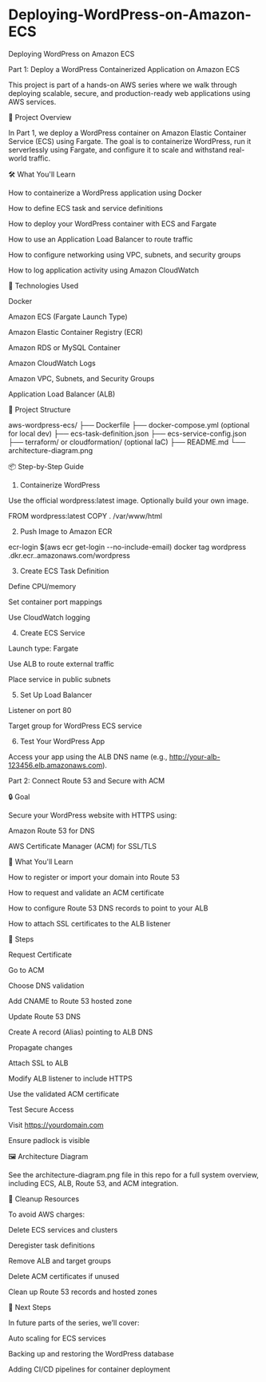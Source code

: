 # Deploying-WordPress-on-Amazon-ECS

Deploying WordPress on Amazon ECS

Part 1: Deploy a WordPress Containerized Application on Amazon ECS

This project is part of a hands-on AWS series where we walk through deploying scalable, secure, and production-ready web applications using AWS services.

🚀 Project Overview

In Part 1, we deploy a WordPress container on Amazon Elastic Container Service (ECS) using Fargate. The goal is to containerize WordPress, run it serverlessly using Fargate, and configure it to scale and withstand real-world traffic.

🛠️ What You'll Learn

How to containerize a WordPress application using Docker

How to define ECS task and service definitions

How to deploy your WordPress container with ECS and Fargate

How to use an Application Load Balancer to route traffic

How to configure networking using VPC, subnets, and security groups

How to log application activity using Amazon CloudWatch

🧰 Technologies Used

Docker

Amazon ECS (Fargate Launch Type)

Amazon Elastic Container Registry (ECR)

Amazon RDS or MySQL Container

Amazon CloudWatch Logs

Amazon VPC, Subnets, and Security Groups

Application Load Balancer (ALB)

📁 Project Structure

aws-wordpress-ecs/
├── Dockerfile
├── docker-compose.yml (optional for local dev)
├── ecs-task-definition.json
├── ecs-service-config.json
├── terraform/ or cloudformation/ (optional IaC)
├── README.md
└── architecture-diagram.png

📦 Step-by-Step Guide

1. Containerize WordPress

Use the official wordpress:latest image. Optionally build your own image.

FROM wordpress:latest
COPY . /var/www/html

2. Push Image to Amazon ECR

ecr-login
$(aws ecr get-login --no-include-email)
docker tag wordpress <account-id>.dkr.ecr.<region>.amazonaws.com/wordpress

3. Create ECS Task Definition

Define CPU/memory

Set container port mappings

Use CloudWatch logging

4. Create ECS Service

Launch type: Fargate

Use ALB to route external traffic

Place service in public subnets

5. Set Up Load Balancer

Listener on port 80

Target group for WordPress ECS service

6. Test Your WordPress App

Access your app using the ALB DNS name (e.g., http://your-alb-123456.elb.amazonaws.com).

Part 2: Connect Route 53 and Secure with ACM

🔒 Goal

Secure your WordPress website with HTTPS using:

Amazon Route 53 for DNS

AWS Certificate Manager (ACM) for SSL/TLS

🧭 What You'll Learn

How to register or import your domain into Route 53

How to request and validate an ACM certificate

How to configure Route 53 DNS records to point to your ALB

How to attach SSL certificates to the ALB listener

📝 Steps

Request Certificate

Go to ACM

Choose DNS validation

Add CNAME to Route 53 hosted zone

Update Route 53 DNS

Create A record (Alias) pointing to ALB DNS

Propagate changes

Attach SSL to ALB

Modify ALB listener to include HTTPS

Use the validated ACM certificate

Test Secure Access

Visit https://yourdomain.com

Ensure padlock is visible

🖼️ Architecture Diagram

See the architecture-diagram.png file in this repo for a full system overview, including ECS, ALB, Route 53, and ACM integration.

🧹 Cleanup Resources

To avoid AWS charges:

Delete ECS services and clusters

Deregister task definitions

Remove ALB and target groups

Delete ACM certificates if unused

Clean up Route 53 records and hosted zones

📌 Next Steps

In future parts of the series, we’ll cover:

Auto scaling for ECS services

Backing up and restoring the WordPress database

Adding CI/CD pipelines for container deployment
